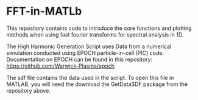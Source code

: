 # FFT-in-MATLb

This repository contains code to introduce the core functions and plotting methods when using fast fourier transforms for spectral analysis in 1D. 

The High Harmonic Generation Script uses Data from a numerical simulation conducted using EPOCH particle-in-cell (PIC) code. Documentation on EPOCH can be found in this repository: https://github.com/Warwick-Plasma/epoch

The sdf file contains the data used in the script. To open this file in MATLAB, you will need the download the GetDataSDF package from the repository above.


